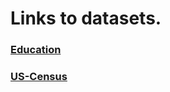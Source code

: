 # Links to datasets.

### [Education](https://archive.ics.uci.edu/ml/datasets/Student+Performance)

### [US-Census](https://www.kaggle.com/muonneutrino/us-census-demographic-data)
